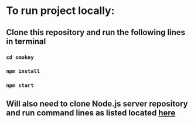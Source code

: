 # To run project locally:

## Clone this repository and run the following lines in terminal

### `cd smokey`

### `npm install`

### `npm start`

## Will also need to clone Node.js server repository and run command lines as listed located [here](https://github.com/salza323/smokey-BE) 
